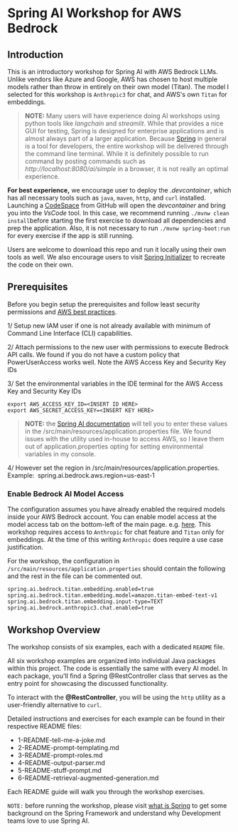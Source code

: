 # Spring AI Workshop for AWS Bedrock

## Introduction
This is an introductory workshop for Spring AI with AWS Bedrock LLMs.  Unlike vendors like Azure and Google, AWS has chosen to host multiple models rather than throw in entirely on their own model (Titan).  The model I selected for this workshop is `Anthropic3` for chat, and AWS's own `Titan` for embeddings.

> **NOTE:** Many users will have experience doing AI workshops using python tools like *langchain* and *streamlit*.  While that provides a nice GUI for testing, Spring is designed for enterprise applications and is almost always part of a larger application. Because [Spring](https://spring.io/) in general is a tool for developers, the entire workshop will be delivered through the command line terminal.  While it is definitely possible to run command by posting commands such as _ht<span>tp://localhost</span>:8080/ai/simple_ in a browser, it is not really an optimal experience.  

**For best experience,** we encourage user to deploy the *.devcontainer*, which has all necessary tools such as `java`, `maven`, `http`, and `curl` installed. Launching a [CodeSpace]("https://github.com/features/codespaces") from GitHub will open the *devcontainer* and bring you into the *VsCode* tool. In this case, we recommend running `./mvnw clean install`before starting the first exercise to download all dependencies and prep the application. Also, it is not necessary to run `./mvnw spring-boot:run` for every exercise if the app is still running.  

Users are welcome to download this repo and run it locally using their own tools as well.  We also encourage users to visit [Spring Initializer](https://start.spring.io") to recreate the code on their own.

## Prerequisites
Before you begin setup the prerequisites and follow least security permissions and [AWS best practices](https://docs.aws.amazon.com/IAM/latest/UserGuide/best-practices.html).

1/ Setup new IAM user if one is not already available with minimum of Command Line Interface (CLI) capabilities. 

2/ Attach permissions to the new user with permissions to execute Bedrock API calls. We found if you do not have a custom policy that PowerUserAccess works well. Note the AWS Access Key and Security Key IDs

3/ Set the environmental variables in the IDE terminal for the AWS Access Key and Security Key IDs 
```shell
export AWS_ACCESS_KEY_ID=<INSERT ID HERE>
export AWS_SECRET_ACCESS_KEY=<INSERT KEY HERE>
```
> **NOTE:** the [Spring AI documentation]("https://docs.spring.io/spring-ai/reference/index.html) will tell you to enter these values in the /src/main/resources/application.properties file. We found issues with the utility used in-house to access AWS, so I leave them out of application.properties opting for setting environmental variables in my console.

4/  However set the region in /src/main/resources/application.properties.  Example:  spring.ai.bedrock.aws.region=us-east-1

### Enable Bedrock AI Model Access

The configuration assumes you have already enabled the required models inside your AWS Bedrock account.  You can enable model access at the model access tab on the bottom-left of the main page.  e.g. [here](https://us-east-1.console.aws.amazon.com/bedrock/home?region=us-east-1#/modelaccess).   This workshop requires access to `Anthropic` for chat feature and `Titan` only for embeddings.   At the time of this writing `Anthropic` does require a use case justification.


For the workshop, the configuration in `/src/main/resources/application.properties` should contain the following and the rest in the file can be commented out.

```shell
spring.ai.bedrock.titan.embedding.enabled=true
spring.ai.bedrock.titan.embedding.model=amazon.titan-embed-text-v1
spring.ai.bedrock.titan.embedding.input-type=TEXT
spring.ai.bedrock.anthropic3.chat.enabled=true
```

## Workshop Overview

The workshop consists of six examples, each with a dedicated `README` file.  

All six workshop examples are organized into individual Java packages within this project. The code is essentially the same with every AI model. In each package, you'll find a Spring @RestController class that serves as the entry point for showcasing the discussed functionality.

To interact with the **@RestController**, you will be using the `http` utility as a user-friendly alternative to `curl`.

Detailed instructions and exercises for each example can be found in their respective README files:

* 1-README-tell-me-a-joke.md 
* 2-README-prompt-templating.md 
* 3-README-prompt-roles.md 
* 4-README-output-parser.md 
* 5-README-stuff-prompt.md 
* 6-README-retrieval-augmented-generation.md

Each README guide will walk you through the workshop exercises.

`NOTE:` before running the workshop, please visit [what is Spring](../main/0-README-what-is-spring.md)  to get some background on the Spring Framework and understand why Development teams love to use Spring AI.

